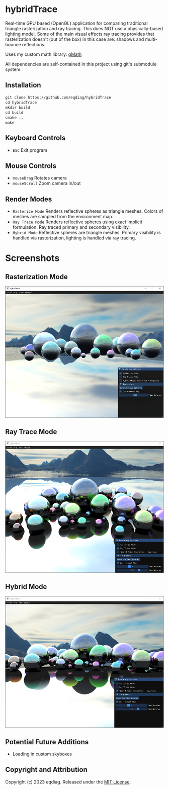 # hybridTrace

Real-time GPU based (OpenGL) application for comparing traditional triangle rasterization and ray tracing.
This does NOT use a physically-based lighting model.
Some of the main visual effects ray tracing provides that rasterization doesn't (out of the box) in this case are: shadows and multi-bounce reflections.

Uses my custom math library: [gMath](https://github.com/eqdiag/gMath)

All dependencies are self-contained in this project using git's submodule system.



## Installation

```
git clone https://github.com/eqdiag/hybridTrace
cd hybridTrace
mkdir build
cd build
cmake ..
make
```


## Keyboard Controls
  * `ESC` Exit program

## Mouse Controls
  * `mouseDrag` Rotates camera
  * `mouseScroll` Zoom camera in/out

## Render Modes
  *  `Rasterize Mode` Renders reflective spheres as triangle meshes. Colors of meshes are sampled from the environment map.
  *  `Ray Trace Mode`  Renders reflective spheres using exact implicit formulation. Ray traced primary and secondary visibility.
  *  `Hybrid Mode`  Reflective spheres are triangle meshes. Primary visibility is handled via rasterization, lighting is handled via ray tracing.


# Screenshots
## Rasterization Mode
![Rasterization Mode](/screenshots/raster_mode.PNG "Rasterization Mode Example")
## Ray Trace Mode
![Ray Trace Mode](/screenshots/trace_mode.PNG "Ray Trace Mode Example")
## Hybrid Mode
![Hybrid Mode](screenshots/hybrid_mode.PNG "Hybrid Mode Example")

## Potential Future Additions
  * Loading in custom skyboxes
                       
## Copyright and Attribution
Copyright (c) 2023 eqdiag. Released under the [MIT License](https://github.com/eqdiag/hybridTrace/blob/main/LICENSE.md).

